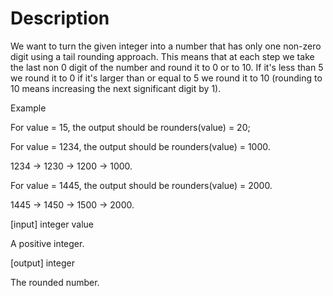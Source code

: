 # Description

We want to turn the given integer into a number that has only one non-zero digit using a tail rounding approach. This means that at each step we take the last non 0 digit of the number and round it to 0 or to 10. If it's less than 5 we round it to 0 if it's larger than or equal to 5 we round it to 10 (rounding to 10 means increasing the next significant digit by 1).

Example

For value = 15, the output should be
rounders(value) = 20;

For value = 1234, the output should be
rounders(value) = 1000.

1234 -> 1230 -> 1200 -> 1000.

For value = 1445, the output should be
rounders(value) = 2000.

1445 -> 1450 -> 1500 -> 2000.

[input] integer value

A positive integer.

[output] integer

The rounded number.
